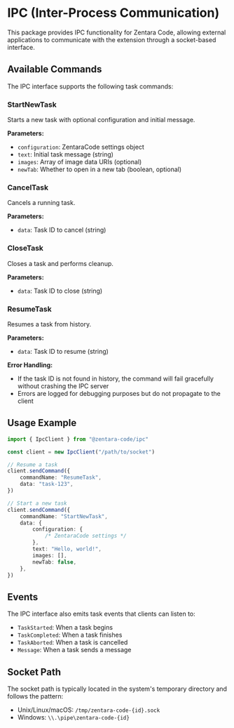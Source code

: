 # IPC (Inter-Process Communication)

This package provides IPC functionality for Zentara Code, allowing external applications to communicate with the extension through a socket-based interface.

## Available Commands

The IPC interface supports the following task commands:

### StartNewTask

Starts a new task with optional configuration and initial message.

**Parameters:**

- `configuration`: ZentaraCode settings object
- `text`: Initial task message (string)
- `images`: Array of image data URIs (optional)
- `newTab`: Whether to open in a new tab (boolean, optional)

### CancelTask

Cancels a running task.

**Parameters:**

- `data`: Task ID to cancel (string)

### CloseTask

Closes a task and performs cleanup.

**Parameters:**

- `data`: Task ID to close (string)

### ResumeTask

Resumes a task from history.

**Parameters:**

- `data`: Task ID to resume (string)

**Error Handling:**

- If the task ID is not found in history, the command will fail gracefully without crashing the IPC server
- Errors are logged for debugging purposes but do not propagate to the client

## Usage Example

```typescript
import { IpcClient } from "@zentara-code/ipc"

const client = new IpcClient("/path/to/socket")

// Resume a task
client.sendCommand({
	commandName: "ResumeTask",
	data: "task-123",
})

// Start a new task
client.sendCommand({
	commandName: "StartNewTask",
	data: {
		configuration: {
			/* ZentaraCode settings */
		},
		text: "Hello, world!",
		images: [],
		newTab: false,
	},
})
```

## Events

The IPC interface also emits task events that clients can listen to:

- `TaskStarted`: When a task begins
- `TaskCompleted`: When a task finishes
- `TaskAborted`: When a task is cancelled
- `Message`: When a task sends a message

## Socket Path

The socket path is typically located in the system's temporary directory and follows the pattern:

- Unix/Linux/macOS: `/tmp/zentara-code-{id}.sock`
- Windows: `\\.\pipe\zentara-code-{id}`

